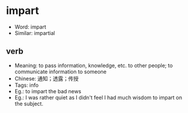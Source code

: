 # impart

- Word: impart
- Similar: impartial

## verb

- Meaning: to pass information, knowledge, etc. to other people; to communicate information to someone
- Chinese: 通知；透露；传授
- Tags: info
- Eg.: to impart the bad news
- Eg.: I was rather quiet as I didn't feel I had much wisdom to impart on the subject.

